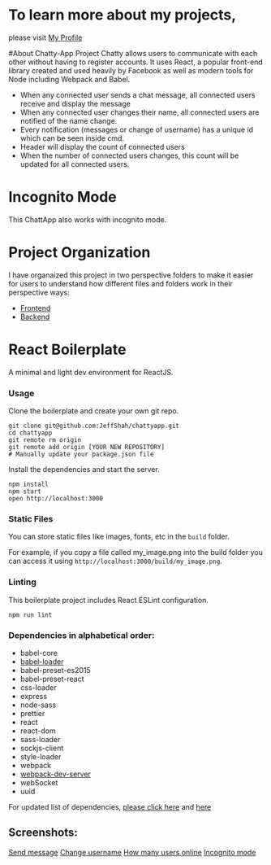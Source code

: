# To learn more about my projects, 
please visit [My Profile](https://github.com/JeffShah)

#About Chatty-App Project
Chatty allows users to communicate with each other without having to register accounts. It uses React, a popular front-end library created and used heavily by Facebook as well as modern tools for Node including Webpack and Babel.
- When any connected user sends a chat message, all connected users receive and display the message
- When any connected user changes their name, all connected users are notified of the name change.
- Every notification (messages or change of username) has a unique id which can be seen inside cmd.
- Header will display the count of connected users
- When the number of connected users changes, this count will be updated for all connected users.



# Incognito Mode
This ChattApp also works with incognito mode.

# Project Organization
I have organaized this project in two perspective folders to make it easier for users to understand how different files and folders work in their perspective ways: 
- [Frontend](https://github.com/JeffShah/chattyapp/tree/master/frontend) 
- [Backend](https://github.com/JeffShah/chattyapp/tree/master/backend)

# React Boilerplate

A minimal and light dev environment for ReactJS.

### Usage

Clone the boilerplate and create your own git repo.

```
git clone git@github.com:JeffShah/chattyapp.git
cd chattyapp
git remote rm origin
git remote add origin [YOUR NEW REPOSITORY]
# Manually update your package.json file
```

Install the dependencies and start the server.

```
npm install
npm start
open http://localhost:3000
```

### Static Files

You can store static files like images, fonts, etc in the `build` folder.

For example, if you copy a file called my_image.png into the build folder you can access it using `http://localhost:3000/build/my_image.png`.

### Linting

This boilerplate project includes React ESLint configuration.

```
npm run lint
```

### Dependencies in alphabetical order:

- babel-core
- [babel-loader](https://github.com/babel/babel-loader)
- babel-preset-es2015
- babel-preset-react
- css-loader
- express
- node-sass
- prettier
- react
- react-dom
- sass-loader
- sockjs-client
- style-loader
- webpack
- [webpack-dev-server](https://github.com/webpack/webpack-dev-server)
- webSocket
- uuid

For updated list of dependencies, [please click here](https://github.com/JeffShah/chattyapp/blob/master/frontend/package.json) and [here](https://github.com/JeffShah/chattyapp/blob/master/backend/chatty_server/package.json)


## Screenshots:

[Send message](https://github.com/JeffShah/chattyapp/blob/master/screenshots/sendmessage.png)
[Change username](https://github.com/JeffShah/chattyapp/blob/master/screenshots/changeusername.png)
[How many users online](https://github.com/JeffShah/chattyapp/blob/master/screenshots/howmanyusers.png)
[Incognito mode](https://github.com/JeffShah/chattyapp/blob/master/screenshots/incognitomode.png)